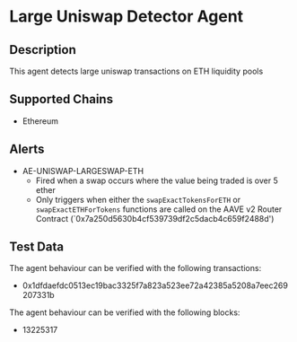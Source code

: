 # Large Uniswap Detector Agent

## Description

This agent detects large uniswap transactions on ETH liquidity pools

## Supported Chains

- Ethereum

## Alerts

- AE-UNISWAP-LARGESWAP-ETH
  - Fired when a swap occurs where the value being traded is over 5 ether
  - Only triggers when either the `swapExactTokensForETH` or `swapExactETHForTokens`
    functions are called on the AAVE v2 Router Contract (`0x7a250d5630b4cf539739df2c5dacb4c659f2488d')

## Test Data

The agent behaviour can be verified with the following transactions:

- 0x1dfdaefdc0513ec19bac3325f7a823a523ee72a42385a5208a7eec269207331b

The agent behaviour can be verified with the following blocks:
- 13225317
